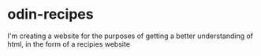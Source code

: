 # odin-recipes

I'm creating a website for the purposes of getting a better understanding of html, in the form of a recipies website